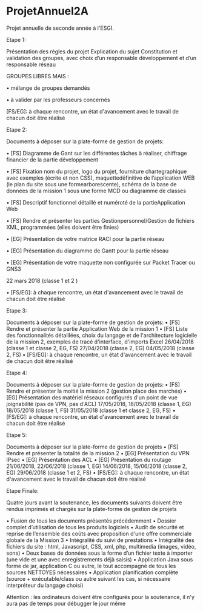 # ProjetAnnuel2A
Projet annuelle de seconde année à l'ESGI.

Etape 1:

  Présentation des règles du projet
  Explication du sujet
  Constitution et validation des groupes, avec choix d’un responsable développement et d’un responsable réseau

  GROUPES LIBRES MAIS :

  • mélange de groupes demandés
  
  • à valider par les professeurs concernés
  
  [FS/EG]: à chaque rencontre, un état d'avancement avec le travail de chacun doit être réalisé

Etape 2: 

  Documents à déposer sur la plate-forme de gestion de projets:
  
  • [FS] Diagramme de Gant sur les différentes tâches à réaliser, chiffrage financier de la partie développement
  
  • [FS] Fixation nom du projet, logo du projet, fourniture chartegraphique avec exemples (écrite et non CSS), maquettedéfinitive de l’application WEB (le plan du site sous une formearborescente), schéma de la base de données de la mission 1 sous une forme MCD ou diagramme de classes
  
  • [FS] Descriptif fonctionnel détaillé et numéroté de la partieApplication Web
  
  • [FS] Rendre et présenter les parties Gestionpersonnel/Gestion de fichiers XML, programmées (elles doivent être finies)
  
  • [EG] Présentation de votre matrice RACI pour la partie réseau
  
  • [EG] Présentation du diagramme de Gantt pour la partie réseau
  
  • [EG] Présentation de votre maquette non configurée sur Packet Tracer ou GNS3
  
  22 mars 2018 (classe 1 et 2 ) 
  
  • [FS/EG]: à chaque rencontre, un état d'avancement avec le travail de chacun doit être réalisé
  

Etape 3:

  Documents à déposer sur la plate-forme de gestion de projets:
  • [FS] Rendre et présenter la partie Application Web de la mission 1
  • [FS] Liste des fonctionnalités détaillées, choix du langage et de l'architecture logicielle de la mission 2, exemples de tracé d'interface, d'imports Excel
  26/04/2018 (classe 1 et classe 2, EG, FS)
  27/04/2018 (classe 2, EG)
  04/05/2018 (classe 2, FS)
  • [FS/EG]: à chaque rencontre, un état d'avancement avec le travail de chacun doit être réalisé
  
 Etape 4:

   Documents à déposer sur la plate-forme de gestion de projets:
  • [FS] Rendre et présenter la moitié la mission 2 (gestion place des marchés)
  • [EG] Présentation des matériel réseaux configurés d'un point de vue joignabilité (pas de VPN, pas d'ACL)
  17/05/2018, 18/05/2018 (classe 1, EG)
  18/05/2018 (classe 1, FS)
  31/05/2018 (classe 1 et classe 2, EG, FS)
  • [FS/EG]: à chaque rencontre, un état d'avancement avec le travail de chacun doit être réalisé

Etape 5:

  Documents à déposer sur la plate-forme de gestion de projets
  • [FS] Rendre et présenter la totalité de la mission 2
  • [EG] Présentation du VPN IPsec
  • [EG] Présentation des ACL
  • [EG] Présentation du routage
  21/06/2018, 22/06/2018 (classe 1, EG)
  14/06/2018, 15/06/2018 (classe 2, EG)
  29/06/2018 (classe 1 et 2, FS)
  • [FS/EG]: à chaque rencontre, un état d'avancement avec le travail de chacun doit être réalisé
  
Etape Finale:

Quatre jours avant la soutenance, les documents suivants doivent être rendus imprimés et chargés sur la plate-forme de gestion de projets

• Fusion de tous les documents présentés précédemment
• Dossier complet d’utilisation de tous les produits logiciels
• Audit de sécurité et reprise de l’ensemble des coûts avec proposition d'une offre commerciale globale de la Mission 3
• Intégralité du suivi de prestations
• Intégralité des fichiers du site : html, Javascript, CSS, xml, php, multimedia (images, vidéo, sons)
• Deux bases de données sous la forme d’un fichier texte à importer (une vide et une avec enregistrements déjà saisis)
• Application Java sous forme de jar, application C ou autre, le tout accompagné de tous les sources NETTOYES nécessaires
• Application planification complète (source + exécutable/class ou autre suivant les cas, si nécessaire interpréteur du langage choisi)

Attention : les ordinateurs doivent être configurés pour la soutenance, il n'y aura pas de temps pour débugger le jour même
